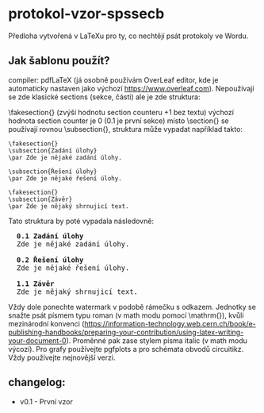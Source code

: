 # protokol-vzor-spssecb
Předloha vytvořená v LaTeXu pro ty, co nechtějí psát protokoly ve Wordu.

## Jak šablonu použít?

compiler: pdfLaTeX (já osobně používám OverLeaf editor, kde je automaticky nastaven jako výchozí https://www.overleaf.com).
Nepoužívají se zde klasické sections (sekce, části) ale je zde struktura:

  \fakesection{} (zvýší hodnotu section counteru +1 bez textu)
  výchozí hodnota section counter je 0 (0.1 je první sekce)
  místo \section{} se používají rovnou \subsection{}, struktura může vypadat například takto:
  
    \fakesection{}
    \subsection{Zadání úlohy}
    \par Zde je nějaké zadání úlohy.

    \subsection{Řešení úlohy}
    \par Zde je nějaké řešení úlohy.

    \fakesection{}
    \subsection{Závěr}
    \par Zde je nějaký shrnujicí text.
  
  Tato struktura by poté vypadala následovně:
  
<pre>
  <b>0.1 Zadání úlohy</b>
  Zde je nějaké zadání úlohy.

  <b>0.2 Řešení úlohy</b>
  Zde je nějaké řešení úlohy.

  <b>1.1 Závěr</b>
  Zde je nějaký shrnujicí text.
</pre>

Vždy dole ponechte watermark v podobě rámečku s odkazem. Jednotky se snažte psát písmem typu roman (v math modu pomocí \mathrm{}), kvůli mezinárodní konvenci (https://information-technology.web.cern.ch/book/e-publishing-handbooks/preparing-your-contribution/using-latex-writing-your-document-0). Proměnné pak zase stylem písma italic (v math modu výcozí).
Pro grafy používejte pgfplots a pro schémata obvodů circuitikz. Vždy používejte nejnovější verzi.

## changelog:

* v0.1 - První vzor
  
